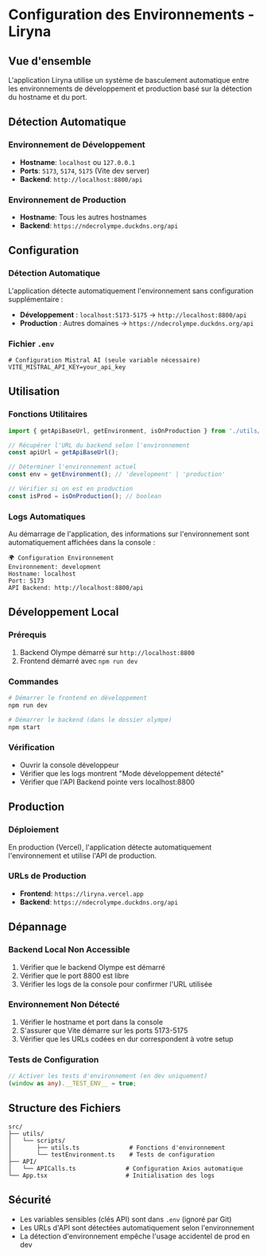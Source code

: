 # Configuration des Environnements - Liryna

## Vue d'ensemble

L'application Liryna utilise un système de basculement automatique entre les environnements de développement et production basé sur la détection du hostname et du port.

## Détection Automatique

### Environnement de Développement
- **Hostname**: `localhost` ou `127.0.0.1`
- **Ports**: `5173`, `5174`, `5175` (Vite dev server)
- **Backend**: `http://localhost:8800/api`

### Environnement de Production
- **Hostname**: Tous les autres hostnames
- **Backend**: `https://ndecrolympe.duckdns.org/api`

## Configuration

### Détection Automatique
L'application détecte automatiquement l'environnement sans configuration supplémentaire :
- **Développement** : `localhost:5173-5175` → `http://localhost:8800/api`  
- **Production** : Autres domaines → `https://ndecrolympe.duckdns.org/api`

### Fichier `.env`
```env
# Configuration Mistral AI (seule variable nécessaire)
VITE_MISTRAL_API_KEY=your_api_key
```

## Utilisation

### Fonctions Utilitaires

```typescript
import { getApiBaseUrl, getEnvironment, isOnProduction } from './utils/scripts/utils';

// Récupérer l'URL du backend selon l'environnement
const apiUrl = getApiBaseUrl();

// Déterminer l'environnement actuel
const env = getEnvironment(); // 'development' | 'production'

// Vérifier si on est en production
const isProd = isOnProduction(); // boolean
```

### Logs Automatiques

Au démarrage de l'application, des informations sur l'environnement sont automatiquement affichées dans la console :

```
🌍 Configuration Environnement
Environnement: development
Hostname: localhost
Port: 5173
API Backend: http://localhost:8800/api
```

## Développement Local

### Prérequis
1. Backend Olympe démarré sur `http://localhost:8800`
2. Frontend démarré avec `npm run dev`

### Commandes
```bash
# Démarrer le frontend en développement
npm run dev

# Démarrer le backend (dans le dossier olympe)
npm start
```

### Vérification
- Ouvrir la console développeur
- Vérifier que les logs montrent "Mode développement détecté"
- Vérifier que l'API Backend pointe vers localhost:8800

## Production

### Déploiement
En production (Vercel), l'application détecte automatiquement l'environnement et utilise l'API de production.

### URLs de Production
- **Frontend**: `https://liryna.vercel.app`
- **Backend**: `https://ndecrolympe.duckdns.org/api`

## Dépannage

### Backend Local Non Accessible
1. Vérifier que le backend Olympe est démarré
2. Vérifier que le port 8800 est libre
3. Vérifier les logs de la console pour confirmer l'URL utilisée

### Environnement Non Détecté
1. Vérifier le hostname et port dans la console
2. S'assurer que Vite démarre sur les ports 5173-5175
3. Vérifier que les URLs codées en dur correspondent à votre setup

### Tests de Configuration
```typescript
// Activer les tests d'environnement (en dev uniquement)
(window as any).__TEST_ENV__ = true;
```

## Structure des Fichiers

```
src/
├── utils/
│   └── scripts/
│       ├── utils.ts              # Fonctions d'environnement
│       └── testEnvironment.ts    # Tests de configuration
├── API/
│   └── APICalls.ts              # Configuration Axios automatique
└── App.tsx                      # Initialisation des logs
```

## Sécurité

- Les variables sensibles (clés API) sont dans `.env` (ignoré par Git)
- Les URLs d'API sont détectées automatiquement selon l'environnement
- La détection d'environnement empêche l'usage accidentel de prod en dev